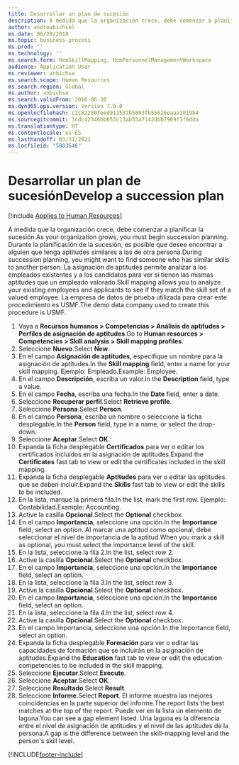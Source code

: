 ```yaml
---
title: Desarrollar un plan de sucesión
description: A medida que la organización crece, debe comenzar a planificar la sucesión.
author: andreabichsel
ms.date: 08/29/2018
ms.topic: business-process
ms.prod: ''
ms.technology: ''
ms.search.form: HcmSkillMapping, HcmPersonnelManagementWorkspace
audience: Application User
ms.reviewer: anbichse
ms.search.scope: Human Resources
ms.search.region: Global
ms.author: anbichse
ms.search.validFrom: 2016-06-30
ms.dyn365.ops.version: Version 7.0.0
ms.openlocfilehash: c2c82280feed911537b5803fb55626eaaa1019b4
ms.sourcegitcommit: 3cdc42346bb653c13ab33a7142dbb7969f1f6dda
ms.translationtype: HT
ms.contentlocale: es-ES
ms.lasthandoff: 03/31/2021
ms.locfileid: "5803546"
---
```

# <a name="develop-a-succession-plan"></a><span data-ttu-id="c7f04-103">Desarrollar un plan de sucesión</span><span class="sxs-lookup"><span data-stu-id="c7f04-103">Develop a succession plan</span></span>

[!include [Applies to Human Resources](../includes/applies-to-hr.md)]

<span data-ttu-id="c7f04-104">A medida que la organización crece, debe comenzar a planificar la sucesión.</span><span class="sxs-lookup"><span data-stu-id="c7f04-104">As your organization grows, you must begin succession planning.</span></span> <span data-ttu-id="c7f04-105">Durante la planificación de la sucesión, es posible que desee encontrar a alguien que tenga aptitudes similares a las de otra persona.</span><span class="sxs-lookup"><span data-stu-id="c7f04-105">During succession planning, you might want to find someone who has similar skills to another person.</span></span> <span data-ttu-id="c7f04-106">La asignación de aptitudes permite analizar a los empleados existentes y a los candidatos para ver si tienen las mismas aptitudes que un empleado valorado.</span><span class="sxs-lookup"><span data-stu-id="c7f04-106">Skill mapping allows you to analyze your existing employees and applicants to see if they match the skill set of a valued employee.</span></span> <span data-ttu-id="c7f04-107">La empresa de datos de prueba utilizada para crear este procedimiento es USMF.</span><span class="sxs-lookup"><span data-stu-id="c7f04-107">The demo data company used to create this procedure is USMF.</span></span>

1. <span data-ttu-id="c7f04-108">Vaya a **Recursos humanos > Competencias > Análisis de aptitudes > Perfiles de asignación de aptitudes**.</span><span class="sxs-lookup"><span data-stu-id="c7f04-108">Go to **Human resources > Competencies > Skill analysis > Skill mapping profiles**.</span></span>
2. <span data-ttu-id="c7f04-109">Seleccione **Nuevo**.</span><span class="sxs-lookup"><span data-stu-id="c7f04-109">Select **New**.</span></span>
3. <span data-ttu-id="c7f04-110">En el campo **Asignación de aptitudes**, especifique un nombre para la asignación de aptitudes.</span><span class="sxs-lookup"><span data-stu-id="c7f04-110">In the **Skill mapping** field, enter a name for your skill mapping.</span></span> <span data-ttu-id="c7f04-111">Ejemplo: Empleado.</span><span class="sxs-lookup"><span data-stu-id="c7f04-111">Example: Employee.</span></span>
4. <span data-ttu-id="c7f04-112">En el campo **Descripción**, escriba un valor.</span><span class="sxs-lookup"><span data-stu-id="c7f04-112">In the **Description** field, type a value.</span></span>
5. <span data-ttu-id="c7f04-113">En el campo **Fecha**, escriba una fecha.</span><span class="sxs-lookup"><span data-stu-id="c7f04-113">In the **Date** field, enter a date.</span></span>
6. <span data-ttu-id="c7f04-114">Seleccione **Recuperar perfil**.</span><span class="sxs-lookup"><span data-stu-id="c7f04-114">Select **Retrieve profile**.</span></span>
7. <span data-ttu-id="c7f04-115">Seleccione **Persona**.</span><span class="sxs-lookup"><span data-stu-id="c7f04-115">Select **Person**.</span></span>
8. <span data-ttu-id="c7f04-116">En el campo **Persona**, escriba un nombre o seleccione la ficha desplegable.</span><span class="sxs-lookup"><span data-stu-id="c7f04-116">In the **Person** field, type in a name, or select the drop-down.</span></span>
9. <span data-ttu-id="c7f04-117">Seleccione **Aceptar**.</span><span class="sxs-lookup"><span data-stu-id="c7f04-117">Select **OK**.</span></span>
10. <span data-ttu-id="c7f04-118">Expanda la ficha desplegable **Certificados** para ver o editar los certificados incluidos en la asignación de aptitudes.</span><span class="sxs-lookup"><span data-stu-id="c7f04-118">Expand the **Certificates** fast tab to view or edit the certificates included in the skill mapping.</span></span>
11. <span data-ttu-id="c7f04-119">Expanda la ficha desplegable **Aptitudes** para ver o editar las aptitudes que se deben incluir.</span><span class="sxs-lookup"><span data-stu-id="c7f04-119">Expand the **Skills** fast tab to view or edit the skills to be included.</span></span>
12. <span data-ttu-id="c7f04-120">En la lista, marque la primera fila.</span><span class="sxs-lookup"><span data-stu-id="c7f04-120">In the list, mark the first row.</span></span> <span data-ttu-id="c7f04-121">Ejemplo: Contabilidad.</span><span class="sxs-lookup"><span data-stu-id="c7f04-121">Example:  Accounting.</span></span>
13. <span data-ttu-id="c7f04-122">Active la casilla **Opcional**.</span><span class="sxs-lookup"><span data-stu-id="c7f04-122">Select the **Optional** checkbox.</span></span>
14. <span data-ttu-id="c7f04-123">En el campo **Importancia**, seleccione una opción.</span><span class="sxs-lookup"><span data-stu-id="c7f04-123">In the **Importance** field, select an option.</span></span> <span data-ttu-id="c7f04-124">Al marcar una aptitud como opcional, debe seleccionar el nivel de importancia de la aptitud.</span><span class="sxs-lookup"><span data-stu-id="c7f04-124">When you mark a skill as optional, you must select the importance level of the skill.</span></span>  
15. <span data-ttu-id="c7f04-125">En la lista, seleccione la fila 2.</span><span class="sxs-lookup"><span data-stu-id="c7f04-125">In the list, select row 2.</span></span>
16. <span data-ttu-id="c7f04-126">Active la casilla **Opcional**.</span><span class="sxs-lookup"><span data-stu-id="c7f04-126">Select the **Optional** checkbox.</span></span>
17. <span data-ttu-id="c7f04-127">En el campo **Importancia**, seleccione una opción.</span><span class="sxs-lookup"><span data-stu-id="c7f04-127">In the **Importance** field, select an option.</span></span>
18. <span data-ttu-id="c7f04-128">En la lista, seleccione la fila 3.</span><span class="sxs-lookup"><span data-stu-id="c7f04-128">In the list, select row 3.</span></span>
19. <span data-ttu-id="c7f04-129">Active la casilla **Opcional**.</span><span class="sxs-lookup"><span data-stu-id="c7f04-129">Select the **Optional** checkbox.</span></span>
20. <span data-ttu-id="c7f04-130">En el campo **Importancia**, seleccione una opción.</span><span class="sxs-lookup"><span data-stu-id="c7f04-130">In the **Importance** field, select an option.</span></span>
21. <span data-ttu-id="c7f04-131">En la lista, seleccione la fila 4.</span><span class="sxs-lookup"><span data-stu-id="c7f04-131">In the list, select row 4.</span></span>
22. <span data-ttu-id="c7f04-132">Active la casilla **Opcional**.</span><span class="sxs-lookup"><span data-stu-id="c7f04-132">Select the **Optional** checkbox.</span></span>
23. <span data-ttu-id="c7f04-133">En el campo Importancia, seleccione una opción.</span><span class="sxs-lookup"><span data-stu-id="c7f04-133">In the Importance field, select an option.</span></span>
24. <span data-ttu-id="c7f04-134">Expanda la ficha desplegable **Formación** para ver o editar las capacidades de formación que se incluirán en la asignación de aptitudes.</span><span class="sxs-lookup"><span data-stu-id="c7f04-134">Expand the **Education** fast tab to view or edit the education competencies to be included in the skill mapping.</span></span>
25. <span data-ttu-id="c7f04-135">Seleccione **Ejecutar**.</span><span class="sxs-lookup"><span data-stu-id="c7f04-135">Select **Execute**.</span></span>
26. <span data-ttu-id="c7f04-136">Seleccione **Aceptar**.</span><span class="sxs-lookup"><span data-stu-id="c7f04-136">Select **OK**.</span></span>
27. <span data-ttu-id="c7f04-137">Seleccione **Resultado**.</span><span class="sxs-lookup"><span data-stu-id="c7f04-137">Select **Result**.</span></span>
28. <span data-ttu-id="c7f04-138">Seleccione **Informe**.</span><span class="sxs-lookup"><span data-stu-id="c7f04-138">Select **Report**.</span></span> <span data-ttu-id="c7f04-139">El informe muestra las mejores coincidencias en la parte superior del informe.</span><span class="sxs-lookup"><span data-stu-id="c7f04-139">The report lists the best matches at the top of the report.</span></span> <span data-ttu-id="c7f04-140">Puede ver en la lista un elemento de laguna.</span><span class="sxs-lookup"><span data-stu-id="c7f04-140">You can see a gap element listed.</span></span> <span data-ttu-id="c7f04-141">Una laguna es la diferencia entre el nivel de asignación de aptitudes y el nivel de las aptitudes de la persona.</span><span class="sxs-lookup"><span data-stu-id="c7f04-141">A gap is the difference between the skill-mapping level and the person's skill level.</span></span>  



[!INCLUDE[footer-include](../includes/footer-banner.md)]